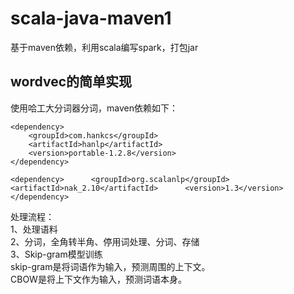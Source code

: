 # scala-java-maven1
基于maven依赖，利用scala编写spark，打包jar

## wordvec的简单实现
使用哈工大分词器分词，maven依赖如下：

```
<dependency>   
    <groupId>com.hankcs</groupId>   
    <artifactId>hanlp</artifactId>   
    <version>portable-1.2.8</version>   
</dependency>
```

`<dependency>     
    <groupId>org.scalanlp</groupId>    
    <artifactId>nak_2.10</artifactId>     
    <version>1.3</version>    
</dependency>`    
  
处理流程：  
1、处理语料  
2、分词，全角转半角、停用词处理、分词、存储  
3、Skip-gram模型训练   
skip-gram是将词语作为输入，预测周围的上下文。   
CBOW是将上下文作为输入，预测词语本身。   

